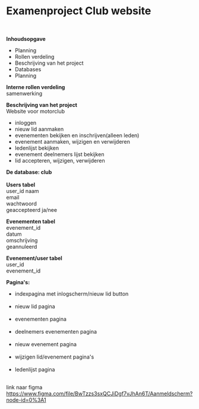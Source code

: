 # Examenproject Club website 
<br>

<strong>Inhoudsopgave </strong>  
<ul><li>Planning</li>
<li>Rollen verdeling</li>
<li>Beschrijving van het project</li>
<li>Databases</li>
<li>Planning</li></ul>
<strong>Interne rollen verdeling </strong>  <br>
samenwerking<br>



<strong>Beschrijving van het project</strong><br>
Website voor motorclub<br>
<ul>
  <li>inloggen</li>
  <li>nieuw lid aanmaken</li>
  <li>evenementen bekijken en inschrijven(alleen leden)</li>
  <li>evenement aanmaken, wijzigen en verwijderen</li>
  <li>ledenlijst bekijken</li>
  <li>evenement deelnemers lijst bekijken</li>
  <li>lid accepteren, wijzigen, verwijderen</li>
</ul>


<strong>De database: club</strong><br><br>
<b>Users tabel</b><br>
user_id naam<br>
email<br>
wachtwoord<br>
geaccepteerd ja/nee<br>

<b>Evenementen tabel</b><br>
evenement_id<br>
datum<br>
omschrijving<br>
geannuleerd<br>

<b>Evenement/user tabel</b><br>
user_id<br>
evenement_id<br>


<strong>Pagina's: </strong><br>
<ul>
  <li>indexpagina met inlogscherm/nieuw lid button</li><br>
  <li>nieuw lid pagina</li><br>
  <li>evenementen pagina</li><br>
  <li>deelnemers evenementen pagina</li><br>
  <li>nieuw evenement pagina</li><br>
  <li>wijzigen lid/evenement pagina's</li><br>
  <li>ledenlijst pagina</li><br>
</ul>

link naar figma https://www.figma.com/file/BwTzzs3sxQCJiDgf7vJhAn6T/Aanmeldscherm?node-id=0%3A1 <br>
